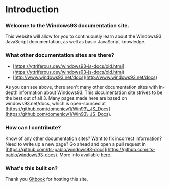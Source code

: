 # Introduction

### Welcome to the Windows93 documentation site.

This website will allow for you to continuously learn about the Windows93 JavaScript documentation, as well as basic JavaScript knowledge.

### What other documentation sites are there?

* [https://yttriferous.dev/windows93-js-docs/old.html](https://yttriferous.dev/windows93-js-docs/old.html)
* [http://www.windows93.net/docs](http://www.windows93.net/docs)

As you can see above, there aren't many other documentation sites with in-depth information about Windows93. This documentation site strives to be the best out of all 3. Many pages made here are based on windows93.net/docs, which is open-sourced at [https://github.com/domenicw1/Win93\_JS_Docs](https://github.com/domenicw1/Win93\_JS_Docs).

### How can I contribute?

Know of any other documentation sites? Want to fix incorrect information? Need to write up a new page? Go ahead and open a pull request in [https://github.com/its-pablo/windows93-docs](https://github.com/its-pablo/windows93-docs). More info available [here](intro/github.md).

### What's this built on?

Thank you [Gitbook](http://www.gitbook.com) for hosting this site.
